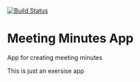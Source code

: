 [![Build Status](https://travis-ci.org/djaney/meeting-minutes.svg?branch=develop)](https://travis-ci.org/djaney/meeting-minutes)

Meeting Minutes App
========================
App for creating meeting minutes

This is just an exersise app
